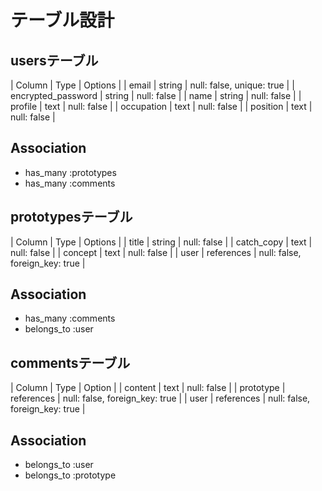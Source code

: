 # テーブル設計

## usersテーブル

| Column             | Type            | Options                    |
| email              | string          | null: false, unique: true  |
| encrypted_password | string          | null: false                |
| name               | string          | null: false                |
| profile            | text            | null: false                |
| occupation         | text            | null: false                |
| position           | text            | null: false                |

## Association

- has_many :prototypes
- has_many :comments

## prototypesテーブル

| Column             | Type            | Options                         |
| title              | string          | null: false                     |
| catch_copy         | text            | null: false                     |
| concept            | text            | null: false                     |
| user               | references      | null: false, foreign_key: true  |

## Association

- has_many :comments
- belongs_to :user

## commentsテーブル

| Column             | Type            | Option                          |
| content            | text            | null: false                     |
| prototype          | references      | null: false, foreign_key: true  |
| user               | references      | null: false, foreign_key: true  |

## Association

- belongs_to :user
- belongs_to :prototype